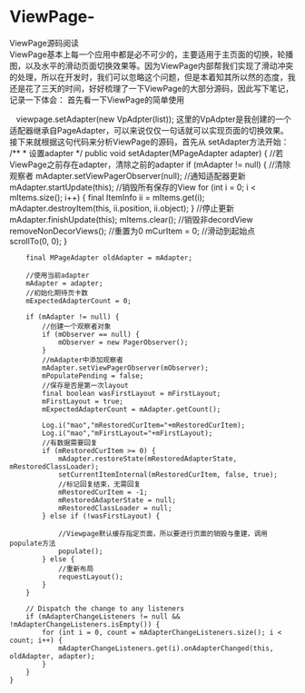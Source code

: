 # ViewPage-
ViewPage源码阅读  
ViewPage基本上每一个应用中都是必不可少的，主要适用于主页面的切换，轮播图，以及水平的滑动页面切换效果等。因为ViewPage内部帮我们实现了滑动冲突的处理，所以在开发时，我们可以忽略这个问题，但是本着知其所以然的态度，我还是花了三天的时间，好好梳理了一下ViewPage的大部分源码，因此写下笔记，记录一下体会：
首先看一下ViewPage的简单使用
    
    viewpage.setAdapter(new VpAdpter(list));
这里的VpAdpter是我创建的一个适配器继承自PageAdapter，可以来说仅仅一句话就可以实现页面的切换效果。接下来就根据这句代码来分析ViewPage的源码，首先从
setAdapter方法开始：
    /**
     * 设置adapter
     */
    public void setAdapter(MPageAdapter adapter) {
        //若ViewPage之前存在adapter，清除之前的adapter
        if (mAdapter != null) {
            //清除观察者
            mAdapter.setViewPagerObserver(null);
            //通知适配器更新
            mAdapter.startUpdate(this);
            //销毁所有保存的View
            for (int i = 0; i < mItems.size(); i++) {
                final ItemInfo ii = mItems.get(i);
                mAdapter.destroyItem(this, ii.position, ii.object);
            }
            //停止更新
            mAdapter.finishUpdate(this);
            mItems.clear();
            //销毁非decordView
            removeNonDecorViews();
            //重置为0
            mCurItem = 0;
            //滑动到起始点
            scrollTo(0, 0);
        }

        final MPageAdapter oldAdapter = mAdapter;

        //使用当前adapter
        mAdapter = adapter;
        //初始化期待页卡数
        mExpectedAdapterCount = 0;

        if (mAdapter != null) {
            //创建一个观察者对象
            if (mObserver == null) {
                mObserver = new PagerObserver();
            }
            //mAdapter中添加观察者
            mAdapter.setViewPagerObserver(mObserver);
            mPopulatePending = false;
            //保存是否是第一次layout
            final boolean wasFirstLayout = mFirstLayout;
            mFirstLayout = true;
            mExpectedAdapterCount = mAdapter.getCount();

            Log.i("mao","mRestoredCurItem="+mRestoredCurItem);
            Log.i("mao","mFirstLayout="+mFirstLayout);
            //有数据需要回复
            if (mRestoredCurItem >= 0) {
                mAdapter.restoreState(mRestoredAdapterState, mRestoredClassLoader);
                setCurrentItemInternal(mRestoredCurItem, false, true);
                //标记回复结束，无需回复
                mRestoredCurItem = -1;
                mRestoredAdapterState = null;
                mRestoredClassLoader = null;
            } else if (!wasFirstLayout) {

                //Viewpage默认缓存指定页面，所以要进行页面的销毁与重建，调用populate方法
                populate();
            } else {
                //重新布局
                requestLayout();
            }
        }

        // Dispatch the change to any listeners
        if (mAdapterChangeListeners != null && !mAdapterChangeListeners.isEmpty()) {
            for (int i = 0, count = mAdapterChangeListeners.size(); i < count; i++) {
                mAdapterChangeListeners.get(i).onAdapterChanged(this, oldAdapter, adapter);
            }
        }
    }
